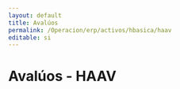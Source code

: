 ```yaml
---
layout: default
title: Avalúos
permalink: /Operacion/erp/activos/hbasica/haav
editable: si
---
```


# Avalúos - HAAV



